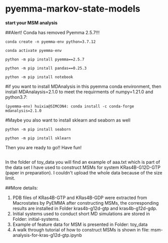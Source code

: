 # pyemma-markov-state-models

**start your MSM analysis**

##Alert! Conda has removed Pyemma 2.5.7!!!

```
conda create -n pyemma-env python=3.7.12
```

```
conda activate pyemma-env
```

```
python -m pip install pyemma==2.5.7
```

```
python -m pip install pandas==0.25.3
```

```
python -m pip install notebook
```

#if you want to install MDAnalysis in this pyemma conda environment, then install MDAnalaysis=2.1.0 to meet the requirments of numpy=1.21.0 and python3.7:
```
(pyemma-env) huixia@SIMCON4: conda install -c conda-forge mdanalysis=2.1.0
```
#Maybe you also want to install sklearn and seaborn as well
```
python -m pip install seaborn
```
```
python -m pip install sklearn
```

Then you are ready to go!! Have fun!

##
In the folder of toy_data you will find an example of aaa.txt which is part of the data set I have used to construct MSMs for system KRas4B-G12D-GTP (paper in preparation). I couldn't upload the whole data because of the size limit.

##More details:

1. PDB files of KRas4B-GTP and KRas4B-GDP were extracted from Macrostates by PyEMMA after constructing MSMs, the corresponding results are installed in Folder kras4b-g12d-gtp and kras4b-g12d-gdp.
2. Initial systems used to conduct short MD simulations are stored in Folder: initial-systems.
3. Example of feature data for MSM is presented in Folder: toy_data
4. A walk through tutorial of how to construct MSMs is shown in file: msm-analysis-for-kras-g12d-gtp.ipynb
